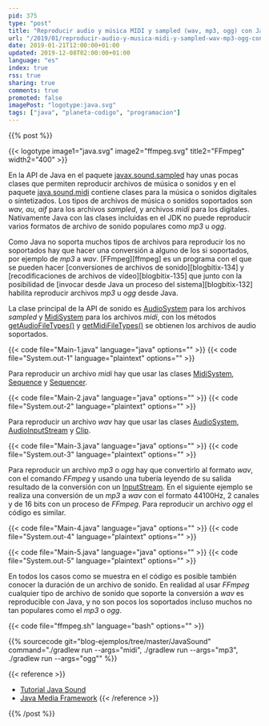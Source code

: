 ```yaml
---
pid: 375
type: "post"
title: "Reproducir audio y música MIDI y sampled (wav, mp3, ogg) con Java y FFmpeg"
url: "/2019/01/reproducir-audio-y-musica-midi-y-sampled-wav-mp3-ogg-con-java-y-ffmpeg/"
date: 2019-01-21T12:00:00+01:00
updated: 2019-12-08T02:00:00+01:00
language: "es"
index: true
rss: true
sharing: true
comments: true
promoted: false
imagePost: "logotype:java.svg"
tags: ["java", "planeta-codigo", "programacion"]
---
```


{{% post %}}

{{< logotype image1="java.svg" image2="ffmpeg.svg" title2="FFmpeg" width2="400" >}}

En la API de Java en el paquete [javax.sound.sampled](javadoc11:java.desktop/javax/sound/sampled/package-summary.html) hay unas pocas clases que permiten reproducir archivos de música o sonidos y en el paquete [java.sound.midi](javadoc11:java.desktop/javax/sound/midi/package-summary.html) contiene clases para la música o sonidos digitales o sintetizados. Los tipos de archivos de música o sonidos soportados son _wav, au, aif_ para los archivos _sampled_, y archivos _midi_ para los digitales. Nativamente Java con las clases incluidas en el JDK no puede reproducir varios formatos de archivo de sonido populares como _mp3_ u _ogg_.

Como Java no soporta muchos tipos de archivos para reproducir los no soportados hay que hacer una conversión a alguno de los si soportados, por ejemplo de _mp3_ a _wav_. [FFmpeg][ffmpeg] es un programa con el que se pueden hacer [conversiones de archivos de sonido][blogbitix-134] y [recodificaciones de archivos de vídeo][blogbitix-135] que junto con la posibilidad de [invocar desde Java un proceso del sistema][blogbitix-132] habilita reproducir archivos _mp3_ u _ogg_ desde Java.

La clase principal de la API de sonido es [AudioSystem](javadoc11:java.desktop/javax/sound/sampled/AudioSystem.html) para los archivos _sampled_ y [MidiSystem](javadoc11:java.desktop/javax/sound/midi/MidiSystem.html) para los archivos _midi_, con los métodos [getAudioFileTypes()](javadoc11:java.desktop/javax/sound/sampled/AudioSystem.html#getAudioFileTypes()) y [getMidiFileTypes()](javadoc11:java.desktop/javax/sound/midi/MidiSystem.html#getMidiFileTypes()) se obtienen los archivos de audio soportados.

{{< code file="Main-1.java" language="java" options="" >}}
{{< code file="System.out-1" language="plaintext" options="" >}}

Para reproducir un archivo _midi_ hay que usar las clases [MidiSystem](javadoc11:java.desktop/javax/sound/midi/MidiSystem.html), [Sequence](javadoc11:java.desktop/javax/sound/midi/Sequence.html) y [Sequencer](javadoc11:java.desktop/javax/sound/midi/Sequencer.html).

{{< code file="Main-2.java" language="java" options="" >}}
{{< code file="System.out-2" language="plaintext" options="" >}}

Para reproducir un archivo _wav_ hay que usar las clases [AudioSystem](javadoc11:java.desktop/javax/sound/sampled/AudioSystem.html), [AudioInputStream](javadoc11:java.desktop/javax/sound/sampled/AudioInputStream.html) y [Clip](javadoc11:java.desktop/javax/sound/sampled/Clip.html).

{{< code file="Main-3.java" language="java" options="" >}}
{{< code file="System.out-3" language="plaintext" options="" >}}

Para reproducir un archivo _mp3_ o _ogg_ hay que convertirlo al formato _wav_, con el comando _FFmpeg_ y usando una tubería leyendo de su salida resultado de la conversión con un [InputStream](javadoc11:java.base/java/io/InputStream.html). En el siguiente ejemplo se realiza una conversión de un _mp3_ a _wav_ con el formato 44100Hz, 2 canales y de 16 bits con un proceso de _FFmpeg_. Para reproducir un archivo _ogg_ el código es similar.

{{< code file="Main-4.java" language="java" options="" >}}
{{< code file="System.out-4" language="plaintext" options="" >}}

{{< code file="Main-5.java" language="java" options="" >}}
{{< code file="System.out-5" language="plaintext" options="" >}}

En todos los casos como se muestra en el código es posible también conocer la duración de un archivo de sonido. En realidad al usar _FFmpeg_ cualquier tipo de archivo de sonido que soporte la conversión a _wav_ es reproducible con Java, y no son pocos los soportados incluso muchos no tan populares como el _mp3_ o _ogg_.

{{< code file="ffmpeg.sh" language="bash" options="" >}}

{{% sourcecode git="blog-ejemplos/tree/master/JavaSound" command="./gradlew run --args=\"midi\", ./gradlew run --args=\"mp3\", ./gradlew run --args=\"ogg\"" %}}

{{< reference >}}
* [Tutorial Java Sound](https://docs.oracle.com/javase/tutorial/sound/sampled-overview.html)
* [Java Media Framework](https://www.oracle.com/technetwork/java/javase/tech/index-jsp-140239.html)
{{< /reference >}}

{{% /post %}}
